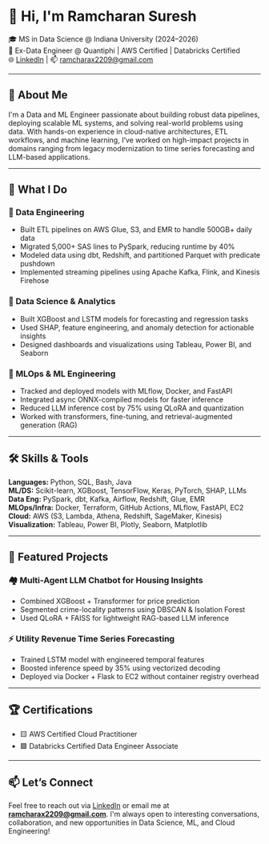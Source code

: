 # 👋 Hi, I'm Ramcharan Suresh

🎓 MS in Data Science @ Indiana University (2024–2026)  
💼 Ex-Data Engineer @ Quantiphi | AWS Certified | Databricks Certified  
🌐 [LinkedIn](https://linkedin.com/in/ramcharansuresh) | 📫 ramcharax2209@gmail.com  

---

## 🚀 About Me

I'm a Data and ML Engineer passionate about building robust data pipelines, deploying scalable ML systems, and solving real-world problems using data. With hands-on experience in cloud-native architectures, ETL workflows, and machine learning, I’ve worked on high-impact projects in domains ranging from legacy modernization to time series forecasting and LLM-based applications.

---

## 🧠 What I Do

### 🔹 Data Engineering  
- Built ETL pipelines on AWS Glue, S3, and EMR to handle 500GB+ daily data  
- Migrated 5,000+ SAS lines to PySpark, reducing runtime by 40%  
- Modeled data using dbt, Redshift, and partitioned Parquet with predicate pushdown  
- Implemented streaming pipelines using Apache Kafka, Flink, and Kinesis Firehose

### 🔹 Data Science & Analytics  
- Built XGBoost and LSTM models for forecasting and regression tasks  
- Used SHAP, feature engineering, and anomaly detection for actionable insights  
- Designed dashboards and visualizations using Tableau, Power BI, and Seaborn

### 🔹 MLOps & ML Engineering  
- Tracked and deployed models with MLflow, Docker, and FastAPI  
- Integrated async ONNX-compiled models for faster inference  
- Reduced LLM inference cost by 75% using QLoRA and quantization  
- Worked with transformers, fine-tuning, and retrieval-augmented generation (RAG)

---

## 🛠️ Skills & Tools

**Languages:** Python, SQL, Bash, Java  
**ML/DS:** Scikit-learn, XGBoost, TensorFlow, Keras, PyTorch, SHAP, LLMs  
**Data Eng:** PySpark, dbt, Kafka, Airflow, Redshift, Glue, EMR  
**MLOps/Infra:** Docker, Terraform, GitHub Actions, MLflow, FastAPI, EC2  
**Cloud:** AWS (S3, Lambda, Athena, Redshift, SageMaker, Kinesis)  
**Visualization:** Tableau, Power BI, Plotly, Seaborn, Matplotlib  

---

## 📂 Featured Projects

### 🏘️ Multi-Agent LLM Chatbot for Housing Insights  
- Combined XGBoost + Transformer for price prediction  
- Segmented crime-locality patterns using DBSCAN & Isolation Forest  
- Used QLoRA + FAISS for lightweight RAG-based LLM inference  

### ⚡ Utility Revenue Time Series Forecasting  
- Trained LSTM model with engineered temporal features  
- Boosted inference speed by 35% using vectorized decoding  
- Deployed via Docker + Flask to EC2 without container registry overhead  

---

## 🏆 Certifications

- 🟨 AWS Certified Cloud Practitioner  
- 🟪 Databricks Certified Data Engineer Associate  

---

## 📫 Let’s Connect

Feel free to reach out via [LinkedIn](https://linkedin.com/in/ramcharansuresh) or email me at **ramcharax2209@gmail.com**. I'm always open to interesting conversations, collaboration, and new opportunities in Data Science, ML, and Cloud Engineering!
